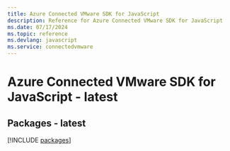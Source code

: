 ```yaml
---
title: Azure Connected VMware SDK for JavaScript
description: Reference for Azure Connected VMware SDK for JavaScript
ms.date: 07/17/2024
ms.topic: reference
ms.devlang: javascript
ms.service: connectedvmware
---
```

# Azure Connected VMware SDK for JavaScript - latest
## Packages - latest
[!INCLUDE [packages](connected-vmware-index.md)]